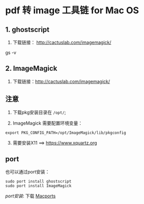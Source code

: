 # pdf 转 image 工具链 for Mac OS

## 1. ghostscript

 1. 下载链接： http://cactuslab.com/imagemagick/

 gs -v

## 2. ImageMagick

 1. 下载链接：http://cactuslab.com/imagemagick/


## 注意

 1. 下载pkg安装目录在 `/opt/`; 

 2. ImageMagick 需要配置环境变量：

```
export PKG_CONFIG_PATH=/opt/ImageMagick/lib/pkgconfig
```

 3. 需要安装X11 ==> https://www.xquartz.org


## port

也可以通过port安装：

```
sudo port install ghostscript
sudo port install ImageMagick
```

_port安装_: 下载 [Macports](https://www.macports.org/)